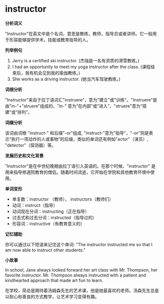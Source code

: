 # instructor

**分析词义**

  

"Instructor"在英文中是个名词，意思是教练，教师，指导员或者讲师。它一般用于形容能够提供学术，技能或教育指导的人。

  

**列举例句**

  

1.  Jerry is a certified ski instructor. (杰瑞是一名有资质的滑雪教练。)
2.  I had an opportunity to meet my yoga instructor after the class. (课程结束后，我有机会见到我的瑜伽教练。)
3.  She works as a driving instructor. (她当汽车驾驶教练。)

  

**词根分析**

  

"Instructor"来自于拉丁语词汇"instruere"，意为"建立"或"训练"。"Instruere"是由"in-"+"struere"组成的，"in-" 意为“在内部”或“进入”，"struere"意为“搭建”或“排列”。

  

**词缀分析**

  

该词由词根 "instruct-" 和后缀"-or"组成, "instruct-"意为"指导"，"-or"则是表示“执行一项动作的人或事物”的后缀，类似的单词还有例如"actor"（演员）, "detector"（探测器）等。

  

**发展历史和文化背景**

  

"Instructor"是在中世纪晚期由拉丁语引入英语的。在那个时候，"instructor" 是用来指导修道院教育的僧侣。随着时间流逝，它开始在学院和其他教育环境中使用。

  

**单词变形**

  

*   单复数：instructor （教师）， instructors（教师们）
*   动词：instruct（指导）
*   动词现在分词：instructing（正在指导）
*   过去式和过去分词：instructed（指导过的）
*   形容词：instructive（有教育意义的）

  

**记忆辅助**

  

你可以通过以下短语来记住这个单词: "The instructor instructed me so that I am now able to instruct other students."

  

**小故事**

  

In school, Jane always looked forward her art class with Mr. Thompson, her favorite instructor. Mr. Thompson always instructed with a patient and kindhearted approach that made art fun to learn.

  

在学校，简总是期待着汤姆森先生的艺术课，他是她最喜欢的老师。汤森先生总是以耐心和善良的方式教学，让艺术学习变得有趣。
